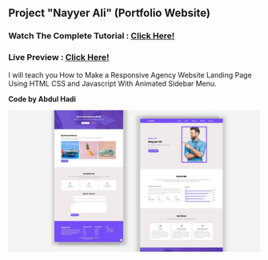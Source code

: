 ## Project "Nayyer Ali" (Portfolio Website)
### Watch The Complete Tutorial : [Click Here!](https://youtu.be/zdn9oxr-q9Q)
### Live Preview : [Click Here!](https://silly-lichterman-6f4892.netlify.app/)

I will teach you How to Make a Responsive Agency Website Landing Page Using HTML CSS and Javascript With Animated Sidebar Menu.

<b>Code by Abdul Hadi</b>

![Watch Now](./readmebanner.jpg)
